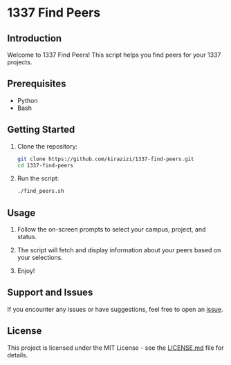 # 1337 Find Peers

## Introduction

Welcome to 1337 Find Peers! This script helps you find peers for your 1337 projects.

## Prerequisites

- Python
- Bash

## Getting Started

1. Clone the repository:

    ```bash
    git clone https://github.com/kirazizi/1337-find-peers.git
    cd 1337-find-peers
    ```

2. Run the script:

    ```bash
    ./find_peers.sh
    ```

## Usage

1. Follow the on-screen prompts to select your campus, project, and status.

2. The script will fetch and display information about your peers based on your selections.

3. Enjoy!

## Support and Issues

If you encounter any issues or have suggestions, feel free to open an [issue](https://github.com/kirazizi/1337-find-peers/issues).

## License

This project is licensed under the MIT License - see the [LICENSE.md](LICENSE.md) file for details.
